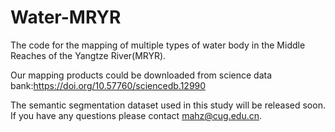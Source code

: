 # Water-MRYR

The code for the mapping of multiple types of water body in the Middle Reaches of the Yangtze River(MRYR).

Our mapping products could be downloaded from science data bank:https://doi.org/10.57760/sciencedb.12990

The semantic segmentation dataset used in this study will be released soon. If you have any questions please contact mahz@cug.edu.cn.
